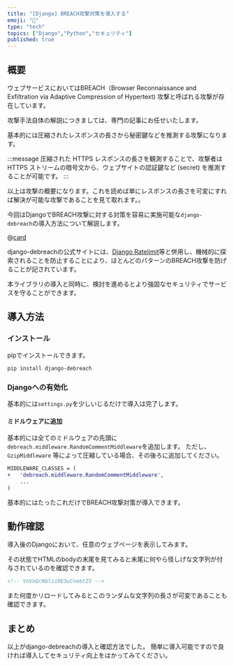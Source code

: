 ```yaml
---
title: "[Django] BREACH攻撃対策を導入する"
emoji: "🐡"
type: "tech"
topics: ["Django","Python","セキュリティ"]
published: true
---
```



## 概要

ウェブサービスにおいてはBREACH（Browser Reconnaissance and Exfiltration via Adaptive Compression of Hypertext) 攻撃と呼ばれる攻撃が存在しています。

攻撃手法自体の解説につきましては、専門の記事にお任せいたします。

基本的には圧縮されたレスポンスの長さから秘密鍵などを推測する攻撃になります。

:::message
圧縮された HTTPS レスポンスの長さを観測することで、攻撃者は HTTPS ストリームの暗号文から、ウェブサイトの認証鍵など (secret) を推測することが可能です。
:::

以上は攻撃の概要になります。これを読めば単にレスポンスの長さを可変にすれば解決が可能な攻撃であることを見て取れます。。

今回はDjangoでBREACH攻撃に対する対策を容易に実施可能な`django-debreach`の導入方法について解説します。

@[card](https://github.com/lpomfrey/django-debreach)

django-debreachの公式サイトには、[Django Ratelimit](https://django-ratelimit.readthedocs.io/en/stable/)等と併用し、機械的に探索されることを防止することにより、ほとんどのパターンのBREACH攻撃を防げることが記されています。

本ライブラリの導入と同時に、検討を進めるとより強固なセキュリティでサービスを守ることができます。

## 導入方法

### インストール

pipでインストールできます。

```shell
pip install django-debreach
```

### Djangoへの有効化

基本的には`settings.py`を少しいじるだけで導入は完了します。

#### ミドルウェアに追加

基本的には全てのミドルウェアの先頭に`debreach.middleware.RandomCommentMiddleware`を追加します。
ただし、`GzipMiddleware` 等によって圧縮している場合、その後ろに追加してください。

```diff python
MIDDLEWARE_CLASSES = (
+   'debreach.middleware.RandomCommentMiddleware',
    ...
)
```

基本的にはたったこれだけでBREACH攻撃対策が導入できます。

## 動作確認

導入後のDjangoにおいて、任意のウェブページを表示してみます。

その状態でHTMLのbodyの末尾を見てみると末尾に何やら怪しげな文字列が付与されているのを確認できます。

```html
<!-- VnVoQcNblzi0E3uCnebtZS -->
```

また何度かリロードしてみるとこのランダムな文字列の長さが可変であることも確認できます。

## まとめ

以上がdjango-debreachの導入と確認方法でした。
簡単に導入可能ですので良ければ導入してセキュリティ向上をはかってみてください。
